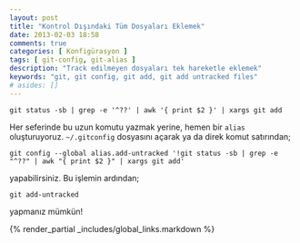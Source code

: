 ```yaml
---
layout: post
title: "Kontrol Dışındaki Tüm Dosyaları Eklemek"
date: 2013-02-03 18:58
comments: true
categories: [ Konfigürasyon ]
tags: [ git-config, git-alias ]
description: "Track edilmeyen dosyaları tek hareketle eklemek"
keywords: "git, git config, git add, git add untracked files"
# asides: []
---
```


    git status -sb | grep -e '^??' | awk '{ print $2 }' | xargs git add

<!-- more -->
Her seferinde bu uzun komutu yazmak yerine, hemen bir `alias` oluşturuyoruz.
`~/.gitconfig` dosyasını açarak ya da direk komut satırından;

    git config --global alias.add-untracked '!git status -sb | grep -e "^??" | awk "{ print $2 }" | xargs git add'

yapabilirsiniz. Bu işlemin ardından;

    git add-untracked

yapmanız mümkün!

{% render_partial _includes/global_links.markdown %}

